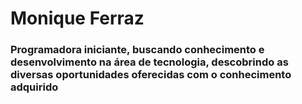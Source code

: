# Monique Ferraz
### Programadora iniciante, buscando conhecimento e desenvolvimento na área de tecnologia, descobrindo as diversas oportunidades oferecidas com o conhecimento adquirido

